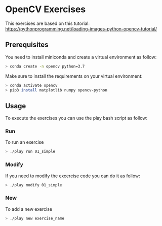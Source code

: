 # OpenCV Exercises

This exercises are based on this tutorial: https://pythonprogramming.net/loading-images-python-opencv-tutorial/

## Prerequisites

You need to install miniconda and create a virtual environment as follow:

```bash
> conda create -n opencv python=3.7
```

Make sure to install the requirements on your virtual environment:

```bash
> conda activate opencv
> pip3 install matplotlib numpy opencv-python
```

## Usage

To execute the exercises you can use the play bash script as follow:

### Run

To run an exercise

```bash
> ./play run 01_simple
```

### Modify

If you need to modify the excercise code you can do it as follow:

```bash
> ./play modify 01_simple
```

### New

To add a new exercise

```bash
> ./play new exercise_name
```
